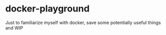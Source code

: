 # docker-playground
Just to familiarize myself with docker, save some potentially useful things and WIP
